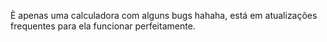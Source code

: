 È apenas uma calculadora com alguns bugs hahaha, está em atualizações frequentes para ela funcionar perfeitamente.
